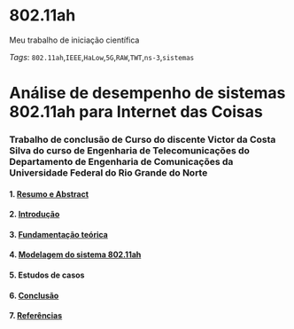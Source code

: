 # 802.11ah
Meu trabalho de iniciação científica 

_Tags_: `802.11ah`,`IEEE`,`HaLow`,`5G`,`RAW`,`TWT`,`ns-3`,`sistemas`

# Análise de desempenho de sistemas 802.11ah para Internet das Coisas
### Trabalho de conclusão de Curso do discente Victor da Costa Silva do curso de Engenharia de Telecomunicações do Departamento de Engenharia de Comunicações da Universidade Federal do Rio Grande do Norte

#### 1. [Resumo e Abstract](https://github.com/victordcsilva/802.11ah/blob/master/Resumo_Abstract.ipynb)
#### 2. [Introdução](https://github.com/victordcsilva/802.11ah/blob/master/introdu%C3%A7%C3%A3o.ipynb)
#### 3. [Fundamentação teórica](https://github.com/victordcsilva/802.11ah/blob/master/teoria.ipynb)
#### 4. [Modelagem do sistema 802.11ah](https://github.com/victordcsilva/802.11ah/blob/master/modelagem.ipynb)
#### 5. Estudos de casos
#### 6. [Conclusão](https://github.com/victordcsilva/802.11ah/blob/master/conclusão.ipynb)
#### 7. [Referências](https://github.com/victordcsilva/802.11ah/blob/master/referencia.ipynb)
